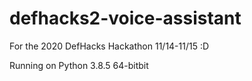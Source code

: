 # defhacks2-voice-assistant

For the 2020 DefHacks Hackathon 11/14-11/15 :D

Running on Python 3.8.5 64-bitbit